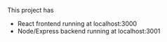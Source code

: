 This project has 
   - React frontend running at localhost:3000
   - Node/Express backend running at localhost:3001
